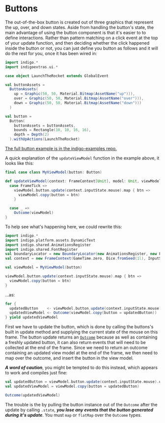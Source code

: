# Buttons

The out-of-the-box button is created out of three graphics that represent the up, over, and down states. Aside from handling the button's state, the main advantage of using the button component is that it's easier to to define interactions. Rather than pattern matching on a click event at the top of your update function, and then deciding whether the click happened inside the button or not, you can just define you button as follows and it will do the rest for you, once it has been wired in:

```scala
import indigo.*
import indigoextras.ui.*

case object LaunchTheRocket extends GlobalEvent

val buttonAssets =
  ButtonAssets(
    up = Graphic(50, 50, Material.Bitmap(AssetName("up"))),
    over = Graphic(50, 50, Material.Bitmap(AssetName("over"))),
    down = Graphic(50, 50, Material.Bitmap(AssetName("down")))
  )

val button = 
  Button(
    buttonAssets = buttonAssets,
    bounds = Rectangle(10, 10, 16, 16),
    depth = Depth(2)
  ).withUpActions(LaunchTheRocket)
```

[The full button example is in the indigo-examples repo.](https://github.com/PurpleKingdomGames/indigo-examples/tree/master/examples/button)

A quick explanation of the `updateViewModel` function in the example above, it looks like this:

```scala
final case class MyViewModel(button: Button)

def updateViewModel(context: FrameContext[Unit], model: Unit, viewModel: MyViewModel): GlobalEvent => Outcome[MyViewModel] = {
  case FrameTick =>
    viewModel.button.update(context.inputState.mouse).map { btn =>
      viewModel.copy(button = btn)
    }

  case _ =>
    Outcome(viewModel)
}
```

To help see what's happening here, we could rewrite this:

```scala
import indigo.*
import indigo.platform.assets.DynamicText
import indigo.shared.AnimationsRegister
import indigo.shared.FontRegister
val boundaryLocator = new BoundaryLocator(new AnimationsRegister, new FontRegister, new DynamicText)
val context = new FrameContext(GameTime.zero, Dice.fromSeed(1l), InputState.default, boundaryLocator, ())
```

```scala
val viewModel = MyViewModel(button)

viewModel.button.update(context.inputState.mouse).map { btn =>
  viewModel.copy(button = btn)
}
```

...as:

```scala
for {
  updatedButton    <- viewModel.button.update(context.inputState.mouse)
  updatedViewModel <- Outcome(viewModel.copy(button = updatedButton))
} yield updatedViewModel
```

First we have to update the button, which is done by calling the buttons's built in update method and supplying the current state of the mouse on this frame. The button update returns an [`Outcome`](/documentation/03-gameloop/outcome.md) because as well as containing a freshly updated button, it can also return events that will need to be collected at the end of the frame. Since we need to return an outcome containing an updated view model at the end of the frame, we then need to map over the outcome, and insert the button in the view model.

***A word of caution***, you might be tempted to do this instead, which appears to work and compiles just fine:

```scala
val updatedButton = viewModel.button.update(context.inputState.mouse).unsafeGet
val updatedViewModel = viewModel.copy(button = updatedButton)

Outcome(updatedViewModel)
```

The trouble is the by pulling the button instance out of the `Outcome` after the update by calling `.state`, ***you lose any events that the button generated during it's update***. You must `map` or `flatMap` over the `Outcome` types.
